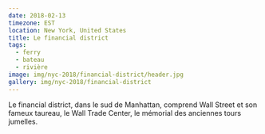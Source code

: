 ```yaml
---
date: 2018-02-13
timezone: EST
location: New York, United States
title: Le financial district
tags:
  - ferry
  - bateau
  - rivière
image: img/nyc-2018/financial-district/header.jpg
gallery: img/nyc-2018/financial-district
---
```


Le financial district, dans le sud de Manhattan, comprend Wall Street et son fameux taureau, le Wall Trade Center, le mémorial des anciennes tours jumelles.